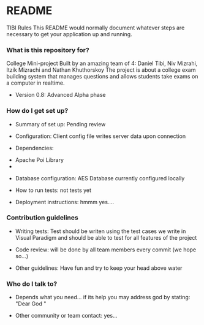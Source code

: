 # README #
TIBI Rules
This README would normally document whatever steps are necessary to get your application up and running.

### What is this repository for? ###

College Mini-project Built by an amazing team of 4: Daniel Tibi, Niv Mizrahi, Itzik Mizrachi and Nathan Khuthorskoy
The project is about a college exam building system that manages questions and allows students take exams on a computer in realtime.
* Version 0.8: Advanced Alpha phase

### How do I get set up? ###

* Summary of set up:
Pending review

* Configuration: 
Client config file writes server data upon connection

* Dependencies:
- Apache Poi Library
- 

* Database configuration:
AES Database currently configured locally

* How to run tests:
not tests yet

* Deployment instructions:
hmmm yes....

### Contribution guidelines ###

* Writing tests:
Test should be writen using the test cases we write in Visual Paradigm and should be able to test for all features of the project

* Code review:
will be done by all team members every commit (we hope so...)

* Other guidelines:
Have fun and try to keep your head above water


### Who do I talk to? ###

* Depends what you need...
if its help you may address god by stating: "Dear God <your help request here>"

* Other community or team contact: yes...